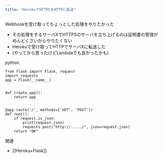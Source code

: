 ```yaml
---
title: "HerokuでHTTPSをHTTPに転送"
---
```


Webhookを受け取ってちょっとした処理をやりたかった
- その処理をするサーバXでHTTPSのサーバを立ち上げるのは証明書の管理がめんどくさいからやりたくない
- Herokuで受け取ってHTTPでサーバXに転送した
- (やってから思ったけどLambdaでも良かったかも)

python

```
from flask import Flask, request
import requests
app = Flask(__name__)


def create_app():
    return app


@app.route('/', methods=['GET', 'POST'])
def root():
    if request.is_json:
        print(request.json)
        requests.post("http://...../", json=request.json)
    return "OK" 
```


関連
- [[Heroku+Flask]]
